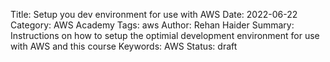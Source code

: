 Title: Setup you dev environment for use with AWS
Date: 2022-06-22
Category: AWS Academy
Tags: aws
Author: Rehan Haider
Summary: Instructions on how to setup the optimial development environment for use with AWS and this course
Keywords: AWS
Status: draft